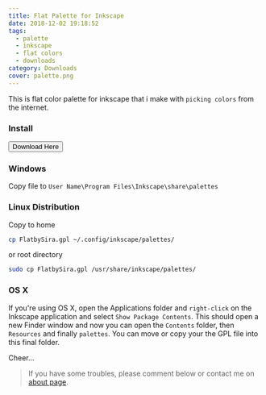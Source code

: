 ```yaml
---
title: Flat Palette for Inkscape
date: 2018-12-02 19:18:52
tags:
  - palette
  - inkscape
  - flat colors
  - downloads
category: Downloads
cover: palette.png
---
```


This is flat color palette for inkscape that i make with `picking colors` from the internet.

### Install

[<button class="button is-light" name="button">Download Here</button>](/assets/FlatbySira.gpl)

### Windows
Copy file to `User Name\Program Files\Inkscape\share\palettes`

### Linux Distribution

Copy to home
```bash
cp FlatbySira.gpl ~/.config/inkscape/palettes/
```
or root directory
```bash
sudo cp FlatbySira.gpl /usr/share/inkscape/palettes/
```

### OS X
If you're using OS X, open the Applications folder and `right-click` on the Inkscape application and select `Show Package Contents`. This should open a new Finder window and now you can open the `Contents` folder, then `Resources` and finally `palettes`. You can move or copy your the GPL file into this final folder.

Cheer...

> If you have some troubles, please comment below or contact me on [about page](https://blog.aflasio.com/about).